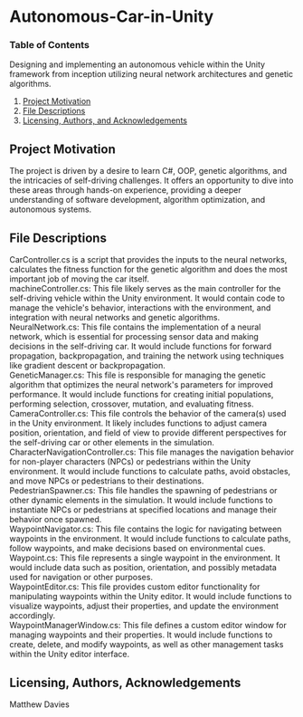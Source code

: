# Autonomous-Car-in-Unity
### Table of Contents
Designing and implementing an autonomous vehicle within the Unity framework from inception utilizing neural network architectures and genetic algorithms.

1. [Project Motivation](#motivation)
2. [File Descriptions](#files)
3. [Licensing, Authors, and Acknowledgements](#licensing)

## Project Motivation<a name="motivation"></a>
The project is driven by a desire to learn C#, OOP, genetic algorithms, and the intricacies of self-driving challenges. It offers an opportunity to dive into these areas through hands-on experience, providing a deeper understanding of software development, algorithm optimization, and autonomous systems.

## File Descriptions <a name="files"></a>
CarController.cs is a script that provides the inputs to the neural networks, calculates the fitness function for the genetic algorithm and does the most important job of moving the car itself.  
machineController.cs: This file likely serves as the main controller for the self-driving vehicle within the Unity environment. It would contain code to manage the vehicle's behavior, interactions with the environment, and integration with neural networks and genetic algorithms.  
NeuralNetwork.cs: This file contains the implementation of a neural network, which is essential for processing sensor data and making decisions in the self-driving car. It would include functions for forward propagation, backpropagation, and training the network using techniques like gradient descent or backpropagation.  
GeneticManager.cs: This file is responsible for managing the genetic algorithm that optimizes the neural network's parameters for improved performance. It would include functions for creating initial populations, performing selection, crossover, mutation, and evaluating fitness.  
CameraController.cs: This file controls the behavior of the camera(s) used in the Unity environment. It likely includes functions to adjust camera position, orientation, and field of view to provide different perspectives for the self-driving car or other elements in the simulation.  
CharacterNavigationController.cs: This file manages the navigation behavior for non-player characters (NPCs) or pedestrians within the Unity environment. It would include functions to calculate paths, avoid obstacles, and move NPCs or pedestrians to their destinations.  
PedestrianSpawner.cs: This file handles the spawning of pedestrians or other dynamic elements in the simulation. It would include functions to instantiate NPCs or pedestrians at specified locations and manage their behavior once spawned.  
WaypointNavigator.cs: This file contains the logic for navigating between waypoints in the environment. It would include functions to calculate paths, follow waypoints, and make decisions based on environmental cues.  
Waypoint.cs: This file represents a single waypoint in the environment. It would include data such as position, orientation, and possibly metadata used for navigation or other purposes.  
WaypointEditor.cs: This file provides custom editor functionality for manipulating waypoints within the Unity editor. It would include functions to visualize waypoints, adjust their properties, and update the environment accordingly.  
WaypointManagerWindow.cs: This file defines a custom editor window for managing waypoints and their properties. It would include functions to create, delete, and modify waypoints, as well as other management tasks within the Unity editor interface.  

## Licensing, Authors, Acknowledgements<a name="licensing"></a>
Matthew Davies
